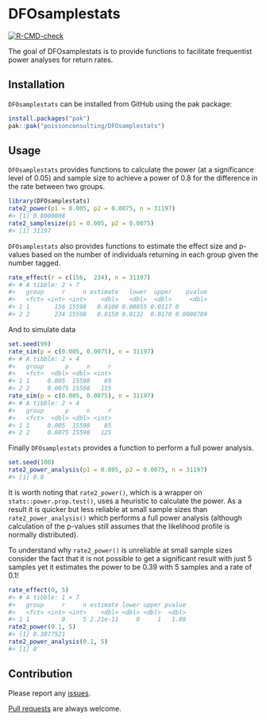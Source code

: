 
<!-- README.md is generated from README.Rmd. Please edit that file -->

# DFOsamplestats

<!-- badges: start -->

[![R-CMD-check](https://github.com/poissonconsulting/DFOsamplestats/actions/workflows/R-CMD-check.yaml/badge.svg)](https://github.com/poissonconsulting/DFOsamplestats/actions/workflows/R-CMD-check.yaml)
<!-- badges: end -->

The goal of DFOsamplestats is to provide functions to facilitate
frequentist power analyses for return rates.

## Installation

`DFOsamplestats` can be installed from GitHub using the pak package:

``` r
install.packages("pak")
pak::pak("poissonconsulting/DFOsamplestats")
```

## Usage

`DFOsamplestats` provides functions to calculate the power (at a
significance level of 0.05) and sample size to achieve a power of 0.8
for the difference in the rate between two groups.

``` r
library(DFOsamplestats)
rate2_power(p1 = 0.005, p2 = 0.0075, n = 31197)
#> [1] 0.8000008
rate2_samplesize(p1 = 0.005, p2 = 0.0075)
#> [1] 31197
```

`DFOsamplestats` also provides functions to estimate the effect size and
p-values based on the number of individuals returning in each group
given the number tagged.

``` r
rate_effect(r = c(156,  234), n = 31197)
#> # A tibble: 2 × 7
#>   group     r     n estimate   lower  upper    pvalue
#>   <fct> <int> <int>    <dbl>   <dbl>  <dbl>     <dbl>
#> 1 1       156 15598   0.0100 0.00855 0.0117 0        
#> 2 2       234 15598   0.0150 0.0132  0.0170 0.0000789
```

And to simulate data

``` r
set.seed(99)
rate_sim(p = c(0.005, 0.0075), n = 31197)
#> # A tibble: 2 × 4
#>   group      p     n     r
#>   <fct>  <dbl> <dbl> <int>
#> 1 1     0.005  15598    69
#> 2 2     0.0075 15598   115
rate_sim(p = c(0.005, 0.0075), n = 31197)
#> # A tibble: 2 × 4
#>   group      p     n     r
#>   <fct>  <dbl> <dbl> <int>
#> 1 1     0.005  15598    85
#> 2 2     0.0075 15598   125
```

Finally `DFOsamplestats` provides a function to perform a full power
analysis.

``` r
set.seed(100)
rate2_power_analysis(p1 = 0.005, p2 = 0.0075, n = 31197)
#> [1] 0.8
```

It is worth noting that `rate2_power()`, which is a wrapper on
`stats::power.prop.test()`, uses a heuristic to calculate the power. As
a result it is quicker but less reliable at small sample sizes than
`rate2_power_analysis()` which performs a full power analysis (although
calculation of the p-values still assumes that the likelihood profile is
normally distributed).

To understand why `rate2_power()` is unreliable at small sample sizes
consider the fact that it is not possible to get a significant result
with just 5 samples yet it estimates the power to be 0.39 with 5 samples
and a rate of 0.1!

``` r
rate_effect(0, 5)
#> # A tibble: 1 × 7
#>   group     r     n estimate lower upper pvalue
#>   <fct> <int> <int>    <dbl> <dbl> <dbl>  <dbl>
#> 1 1         0     5 2.21e-11     0     1   1.00
rate2_power(0.1, 5)
#> [1] 0.3877521
rate2_power_analysis(0.1, 5)
#> [1] 0
```

## Contribution

Please report any
[issues](https://github.com/poissonconsulting/DFOsamplestats/issues).

[Pull
requests](https://github.com/poissonconsulting/DFOsamplestats/pulls) are
always welcome.
